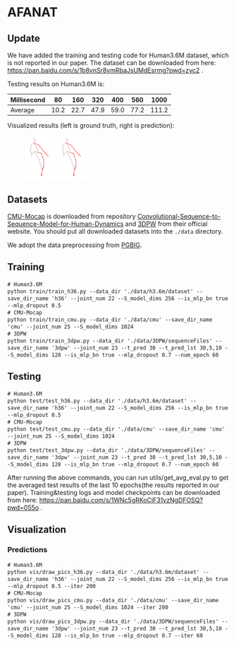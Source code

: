 # AFANAT

## Update
We have added the training and testing code for Human3.6M dataset, which is not reported in our paper. The dataset can
be downloaded from here: https://pan.baidu.com/s/1b8vnSr8vmRbaJsUMdEsrmg?pwd=zyc2 .

Testing results on Human3.6M is:

| Millisecond | 80 | 160 | 320 | 400 | 560 | 1000 |
|-------|-------|-------|-------|-------|-------|-------|
| Average | 10.2 | 22.7 | 47.9 | 59.0 | 77.2 | 111.2 |

Visualized results (left is ground truth, right is prediction):

<figure class="third">
<img alt="gt" height="100" src="./assets/gt_walking_h36.gif" title="ground truth"/> <img alt="pred" height="100" src="./assets/pred_walking_h36.gif" title="prediction"/>
</figure>

## Datasets

[CMU-Mocap](http://mocap.cs.cmu.edu/) is downloaded from repository [Convolutional-Sequence-to-Sequence-Model-for-Human-Dynamics](https://github.com/chaneyddtt/Convolutional-Sequence-to-Sequence-Model-for-Human-Dynamics) and [3DPW](https://virtualhumans.mpi-inf.mpg.de/3DPW/) from their official website. You should put all downloaded datasets into the `./data` directory.

We adopt the data preprocessing from [PGBIG](https://github.com/705062791/PGBIG).

## Training

```
# Human3.6M
python train/train_h36.py --data_dir './data/h3.6m/dataset' --save_dir_name 'h36' --joint_num 22 --S_model_dims 256 --is_mlp_bn true --mlp_dropout 0.5
# CMU-Mocap
python train/train_cmu.py --data_dir './data/cmu' --save_dir_name 'cmu' --joint_num 25 --S_model_dims 1024
# 3DPW
python train/train_3dpw.py --data_dir './data/3DPW/sequenceFiles' --save_dir_name '3dpw' --joint_num 23 --t_pred 30 --t_pred_lst 30,5,10 --S_model_dims 128 --is_mlp_bn true --mlp_dropout 0.7 --num_epoch 60
```

## Testing

```
# Human3.6M
python test/test_h36.py --data_dir './data/h3.6m/dataset' --save_dir_name 'h36' --joint_num 22 --S_model_dims 256 --is_mlp_bn true --mlp_dropout 0.5
# CMU-Mocap
python test/test_cmu.py --data_dir './data/cmu' --save_dir_name 'cmu' --joint_num 25 --S_model_dims 1024
# 3DPW
python test/test_3dpw.py --data_dir './data/3DPW/sequenceFiles' --save_dir_name '3dpw' --joint_num 23 --t_pred 30 --t_pred_lst 30,5,10 --S_model_dims 128 --is_mlp_bn true --mlp_dropout 0.7 --num_epoch 60
```

After running the above commands, you can run utils/get_avg_eval.py to get the averaged test results of the last 10 epochs(the results reported in our paper).
Training&testing logs and model checkpoints can be downloaded from here: https://pan.baidu.com/s/1WNc5gRKoCjF31vzNgDFOSQ?pwd=055o .

## Visualization
### Predictions
```
# Human3.6M
python vis/draw_pics_h36.py --data_dir './data/h3.6m/dataset' --save_dir_name 'h36' --joint_num 22 --S_model_dims 256 --is_mlp_bn true --mlp_dropout 0.5 --iter 200
# CMU-Mocap
python vis/draw_pics_cmu.py --data_dir './data/cmu' --save_dir_name 'cmu' --joint_num 25 --S_model_dims 1024 --iter 200
# 3DPW
python vis/draw_pics_3dpw.py --data_dir './data/3DPW/sequenceFiles' --save_dir_name '3dpw' --joint_num 23 --t_pred 30 --t_pred_lst 30,5,10 --S_model_dims 128 --is_mlp_bn true --mlp_dropout 0.7 --iter 60
```
